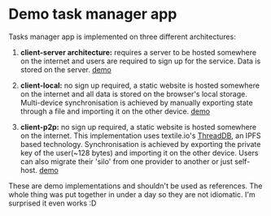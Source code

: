 # Demo task manager app

Tasks manager app is implemented on three different architectures:

1. **client-server architecture:** requires a server to be hosted somewhere
   on the internet and users are required to sign up for the service.
   Data is stored on the server.
   [demo](https://todo-server.shuttlecraft.io/)

2. **client-local:** no sign up required, a static website is hosted
   somewhere on the internet and all data is stored on the browser's
   local storage. Multi-device synchronisation is achieved by manually
   exporting state through a file and importing it on the other device.
   [demo](https://todo-local.shuttlecraft.io/)

3. **client-p2p:** no sign up required, a static website is hosted
   somewhere on the internet. This implementation uses textile.io's
   [ThreadDB](https://docs.textile.io/threads/), an IPFS based
   technology. Synchronisation is achieved by exporting the private key
   of the user(~128 bytes) and importing it on the other device. Users
   can also migrate their 'silo' from one provider to another or just
   self-host. [demo](https://todo-p2p.shuttlecraft.io/)

These are demo implementations and shouldn't be used as references. The
whole thing was put together in under a day so they are not idiomatic.
I'm surprised it even works :D
